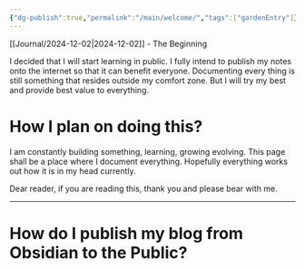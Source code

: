 ```yaml
---
{"dg-publish":true,"permalink":"/main/welcome/","tags":["gardenEntry"]}
---
```




[[Journal/2024-12-02\|2024-12-02]] - The Beginning

I decided that I will start learning in public. I fully intend to publish my notes onto the internet so that it can benefit everyone. Documenting every thing is still something that resides outside my comfort zone. But I will try my best and provide best value to everything. 

# How I plan on doing this?

I am constantly building something, learning, growing evolving. This page shall be a place where I document everything. Hopefully everything works out how it is in my head currently. 

Dear reader, if you are reading this, thank you and please bear with me. 

--- 

# How do I publish my blog from Obsidian to the Public?



